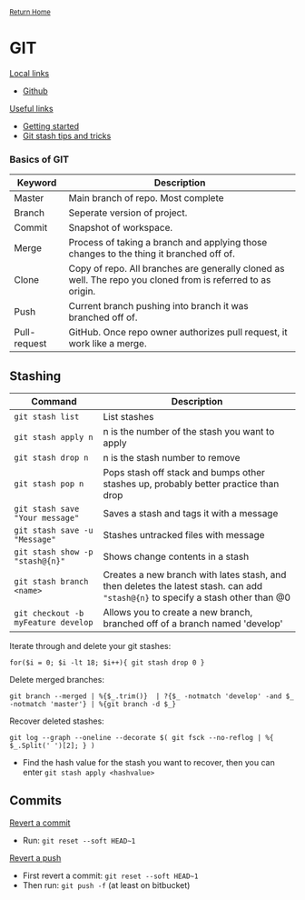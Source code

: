 <small>[Return Home](../../README.md)</small>

# GIT

<u>Local links</u>

- [Github](./github.md)

<u>Useful links</u>

- [Getting started](https://help.github.com/en/desktop)
- [Git stash tips and tricks](https://www.freecodecamp.org/news/useful-tricks-you-might-not-know-about-git-stash-e8a9490f0a1a/)

### Basics of GIT

| Keyword      | Description                                                                                                 |
| ------------ | ----------------------------------------------------------------------------------------------------------- |
| Master       | Main branch of repo. Most complete                                                                          |
| Branch       | Seperate version of project.                                                                                |
| Commit       | Snapshot of workspace.                                                                                      |
| Merge        | Process of taking a branch and applying those changes to the thing it branched off of.                      |
| Clone        | Copy of repo. All branches are generally cloned as well. The repo you cloned from is referred to as origin. |
| Push         | Current branch pushing into branch it was branched off of.                                                  |
| Pull-request | GitHub. Once repo owner authorizes pull request, it work like a merge.                                      |

## Stashing

| Command                             | Description                                                                                                                     |
| ----------------------------------- | ------------------------------------------------------------------------------------------------------------------------------- |
| `git stash list`                    | List stashes                                                                                                                    |
| `git stash apply n`                 | n is the number of the stash you want to apply                                                                                  |
| `git stash drop n`                  | n is the stash number to remove                                                                                                 |
| `git stash pop n`                   | Pops stash off stack and bumps other stashes up, probably better practice than drop                                             |
| `git stash save "Your message"`     | Saves a stash and tags it with a message                                                                                        |
| `git stash save -u "Message"`       | Stashes untracked files with message                                                                                            |
| `git stash show -p "stash@{n}"`     | Shows change contents in a stash                                                                                                |
| `git stash branch <name>`           | Creates a new branch with lates stash, and then deletes the latest stash. can add `"stash@{n}` to specify a stash other than @0 |
| `git checkout -b myFeature develop` | Allows you to create a new branch, branched off of a branch named 'develop'                                                     |

Iterate through and delete your git stashes:

```shell
for($i = 0; $i -lt 18; $i++){ git stash drop 0 }
```

Delete merged branches:

```shell
git branch --merged | %{$_.trim()}  | ?{$_ -notmatch 'develop' -and $_ -notmatch 'master'} | %{git branch -d $_}
```
Recover deleted stashes:
```shell
git log --graph --oneline --decorate $( git fsck --no-reflog | %{ $_.Split(' ')[2]; } )
```
- Find the hash value for the stash you want to recover, then you can enter `git stash apply <hashvalue>`

## Commits

<u>Revert a commit </u>

- Run: `git reset --soft HEAD~1`

<u>Revert a push</u>

- First revert a commit: `git reset --soft HEAD~1`
- Then run: `git push -f` (at least on bitbucket)
